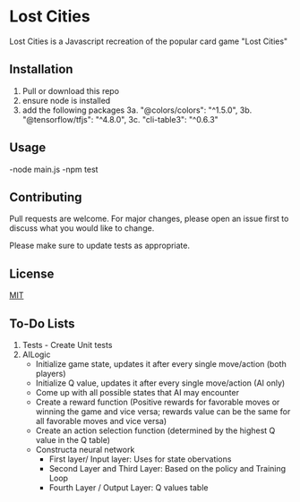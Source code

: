 # Lost Cities

Lost Cities is a Javascript recreation of the popular card game "Lost Cities"

## Installation

1. Pull or download this repo
2. ensure node is installed
3. add the following packages
3a. "@colors/colors": "^1.5.0",
3b. "@tensorflow/tfjs": "^4.8.0",
3c. "cli-table3": "^0.6.3"
  

## Usage

-node main.js
-npm test

## Contributing

Pull requests are welcome. For major changes, please open an issue first
to discuss what you would like to change.

Please make sure to update tests as appropriate.

## License

[MIT](https://choosealicense.com/licenses/mit/)

## To-Do Lists
1. Tests - Create Unit tests
2. AILogic
    - Initialize game state, updates it after every single move/action (both players)
    - Initialize Q value, updates it after every single move/action (AI only)
    - Come up with all possible states that AI may encounter
    - Create a reward function (Positive rewards for favorable moves or winning the game and vice versa; rewards value can be the same for all favorable moves and vice versa)
    - Create an action selection function (determined by the highest Q value in the Q table)
    - Constructa neural network 
        - First layer/ Input layer: Uses for state obervations
        - Second Layer and Third Layer: Based on the policy and Training Loop
        - Fourth Layer / Output Layer: Q values table
